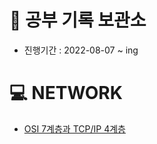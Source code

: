 # 📝 공부 기록 보관소
- 진행기간 : 2022-08-07 ~ ing

# 💻 NETWORK
- [OSI 7계층과 TCP/IP 4계층](https://github.com/sksrpf1126/study/blob/main/network/OSI%207%EA%B3%84%EC%B8%B5%EA%B3%BC%20TCP-IP%204%EA%B3%84%EC%B8%B5%20%EB%AA%A8%EB%8D%B8.md)

